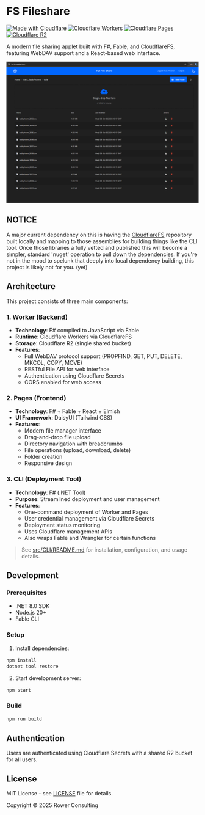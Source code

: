 # FS Fileshare

[![Made with Cloudflare](https://img.shields.io/badge/Made%20with-Cloudflare-F38020?style=flat&logo=cloudflare&logoColor=white)](https://www.cloudflare.com/)
[![Cloudflare Workers](https://img.shields.io/badge/Cloudflare-Workers-F38020?style=flat&logo=cloudflare&logoColor=white)](https://workers.cloudflare.com/)
[![Cloudflare Pages](https://img.shields.io/badge/Cloudflare-Pages-F38020?style=flat&logo=cloudflare&logoColor=white)](https://pages.cloudflare.com/)
[![Cloudflare R2](https://img.shields.io/badge/Cloudflare-R2-F38020?style=flat&logo=cloudflare&logoColor=white)](https://www.cloudflare.com/products/r2/)

A modern file sharing applet built with F#, Fable, and CloudflareFS, featuring WebDAV support and a React-based web interface.

![File manager screen shot](assets/File-mgr-preview.png)

## NOTICE

A major current dependency on this is having the [CloudflareFS](https://github.com/speakeztech/CloudflareFS) repository built locally and mapping to those assemblies for building things like the CLI tool. Once those libraries a fully vetted and published this will become a simpler, standard 'nuget' operation to pull down the dependencies. If you're not in the mood to spelunk that deeply into local dependency building, this project is likely not for you. (yet)

## Architecture

This project consists of three main components:

### 1. Worker (Backend)
- **Technology**: F# compiled to JavaScript via Fable
- **Runtime**: Cloudflare Workers via CloudflareFS
- **Storage**: Cloudflare R2 (single shared bucket)
- **Features**:
  - Full WebDAV protocol support (PROPFIND, GET, PUT, DELETE, MKCOL, COPY, MOVE)
  - RESTful File API for web interface
  - Authentication using Cloudflare Secrets
  - CORS enabled for web access

### 2. Pages (Frontend)
- **Technology**: F# + Fable + React + Elmish
- **UI Framework**: DaisyUI (Tailwind CSS)
- **Features**:
  - Modern file manager interface
  - Drag-and-drop file upload
  - Directory navigation with breadcrumbs
  - File operations (upload, download, delete)
  - Folder creation
  - Responsive design

### 3. CLI (Deployment Tool)

- **Technology**: F# (.NET Tool)
- **Purpose**: Streamlined deployment and user management
- **Features**:
  - One-command deployment of Worker and Pages
  - User credential management via Cloudflare Secrets
  - Deployment status monitoring
  - Uses Cloudflare management APIs
  - Also wraps Fable and Wrangler for certain functions

> See [src/CLI/README.md](src/CLI/README.md) for installation, configuration, and usage details.

## Development

### Prerequisites
- .NET 8.0 SDK
- Node.js 20+
- Fable CLI

### Setup

1. Install dependencies:
```bash
npm install
dotnet tool restore
```

2. Start development server:
```bash
npm start
```

### Build

```bash
npm run build
```

## Authentication

Users are authenticated using Cloudflare Secrets with a shared R2 bucket for all users.

## License

MIT License - see [LICENSE](LICENSE) file for details.

Copyright © 2025 Rower Consulting
